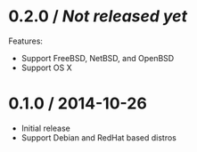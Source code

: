 # 0.2.0 / _Not released yet_

Features:

- Support FreeBSD, NetBSD, and OpenBSD
- Support OS X

# 0.1.0 / 2014-10-26

- Initial release
- Support Debian and RedHat based distros

